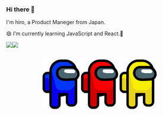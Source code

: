 ### Hi there 👋

I'm hiro, a Product Maneger from Japan.

:smile: I’m currently learning JavaScript and React.:seedling:

<a href="https://github.com/anuraghazra/github-readme-stats">
  <img align="left" src="https://github-readme-stats.vercel.app/api?username=kinokoTakenoko35&count_private=true&show_icons=true" />
</a>

<a href="https://github.com/anuraghazra/github-readme-stats">
  <img align="left" src="https://github-readme-stats.vercel.app/api/top-langs/?username=kinokoTakenoko35" />
</a>

<br />
<br />

<p align="center">
<img src="https://github.com/kinokoTakenoko35/kinokoTakenoko35/blob/main/images/Blue-among-us.png" width="100">
<img src="https://github.com/kinokoTakenoko35/kinokoTakenoko35/blob/main/images/Red-among-us.png" width="100">
<img src="https://github.com/kinokoTakenoko35/kinokoTakenoko35/blob/main/images/Yellow-among-us.png" width="100">
</p>

<!-- Actual text-->

<!--
**kinokoTakenoko35/kinokoTakenoko35** is a ✨ _special_ ✨ repository because its `README.md` (this file) appears on your GitHub profile.

Here are some ideas to get you started:

- 🔭 I’m currently working on ...
- 🌱 I’m currently learning ...
- 👯 I’m looking to collaborate on ...
- 🤔 I’m looking for help with ...
- 💬 Ask me about ...
- 📫 How to reach me: ...
- 😄 Pronouns: ...
- ⚡ Fun fact: ...
-->
